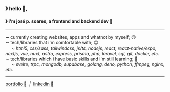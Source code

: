 ### &#12299; hello 👋, 
#### &#12299; i'm josé p. soares, a frontend and backend dev 🦆 

----

**&#8764;** currently creating websites, apps and whatnot by myself; 🙃
<br/>
**&#8764;** tech/libraries that i'm comfortable with; 😊
<br/>
_&nbsp; &nbsp; &nbsp;~ html5, css/sass, tailwindcss, js/ts, nodejs, react, react-native/expo, nextjs, vue, nuxt, astro, express, prisma, php, laravel, sql, git, docker, etc._
<br/>
**&#8764;** tech/libraries which i have basic skills and i'm still learning; 🤔
<br/>
_&nbsp; &nbsp; &nbsp;~ svelte, trpc, mongodb, supabase, golang, deno, python, ffmpeg, nginx, etc._
<br/>

----

<a href="https://josepsoares.vercel.app/">portfolio 💾</a> _&nbsp;|_&nbsp; <a href="https://www.linkedin.com/in/jos%C3%A9-soares-b937401ab/">linkedin 💼</a>
